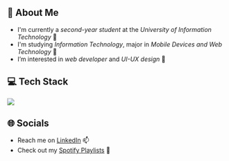 ## 💫 About Me
- I'm currently a *second-year student* at the *University of Information Technology* 🏫
- I'm studying *Information Technology*, major in *Mobile Devices and Web Technology* 🎒
- I’m interested in *web developer* and *UI-UX design* 👀

## 💻 Tech Stack
![](https://github-readme-stats.vercel.app/api/top-langs/?username=minhlong149&theme=dracula&hide_border=true&include_all_commits=false&count_private=false&layout=compact)


## 🌐 Socials
- Reach me on [LinkedIn](https://linkedin.com/in/longndm) 📫
- Check out my [Spotify Playlists](https://open.spotify.com/user/ryanpax/playlists) 🎵
